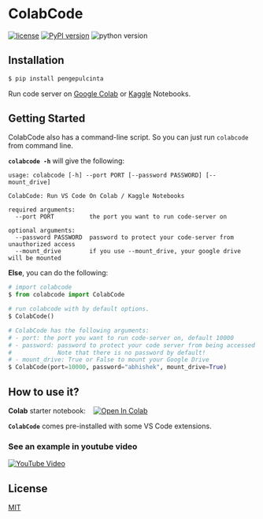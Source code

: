 # ColabCode

[![license](https://img.shields.io/badge/license-MIT-blue.svg)](/LICENSE)
[![PyPI version](https://badge.fury.io/py/colabcode.svg)](https://badge.fury.io/py/colabcode)
![python version](https://img.shields.io/badge/python-3.6%2C3.7%2C3.8-blue?logo=python)

## Installation

```python
$ pip install pengepulcinta
```

Run code server on [Google Colab](https://colab.research.google.com/) or [Kaggle](https://www.kaggle.com/) Notebooks.

## Getting Started

ColabCode also has a command-line script. So you can just run `colabcode` from command line.

**`colabcode -h`** will give the following:

```console
usage: colabcode [-h] --port PORT [--password PASSWORD] [--mount_drive]

ColabCode: Run VS Code On Colab / Kaggle Notebooks

required arguments:
  --port PORT          the port you want to run code-server on

optional arguments:
  --password PASSWORD  password to protect your code-server from unauthorized access
  --mount_drive        if you use --mount_drive, your google drive will be mounted
```

**Else**, you can do the following:

```python
# import colabcode
$ from colabcode import ColabCode
```

```python
# run colabcode with by default options.
$ ColabCode()
```

```python
# ColabCode has the following arguments:
# - port: the port you want to run code-server on, default 10000
# - password: password to protect your code server from being accessed by someone else.
#             Note that there is no password by default!
# - mount_drive: True or False to mount your Google Drive
$ ColabCode(port=10000, password="abhishek", mount_drive=True)
```

## How to use it?

**Colab** starter notebook: &nbsp;&nbsp; [![Open In Colab](https://colab.research.google.com/assets/colab-badge.svg)](https://colab.research.google.com/github/abhishekkrthakur/colabcode/blob/master/colab_starter.ipynb)

**`ColabCode`**  comes pre-installed with some VS Code extensions.

### See an example in youtube video

[![YouTube Video](https://img.shields.io/youtube/views/7kTbM3D02jU?style=social)](https://youtu.be/7kTbM3D02jU)

## License

[MIT](LICENSE)
